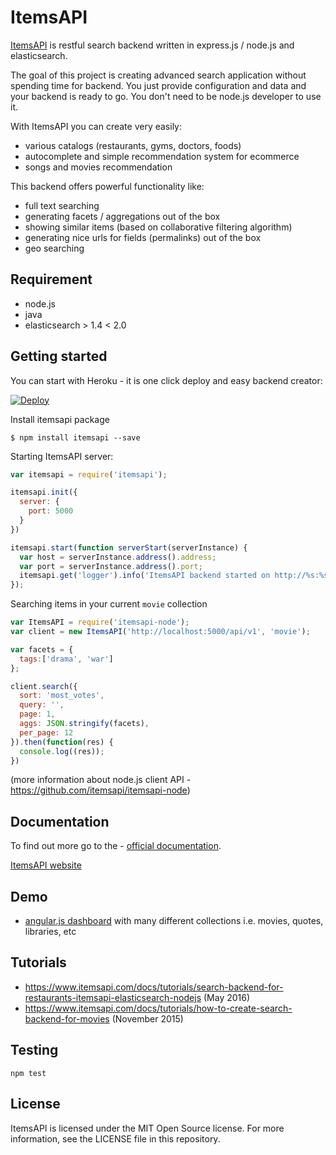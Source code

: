 # ItemsAPI 

<a href="https://www.itemsapi.com" target="_blank">ItemsAPI</a> is restful search backend written in express.js / node.js and elasticsearch.

The goal of this project is creating advanced search application without spending time for backend. You just provide configuration and data and your backend is ready to go. You don't need to be node.js developer to use it.

With ItemsAPI you can create very easily:
- various catalogs (restaurants, gyms, doctors, foods)
- autocomplete and simple recommendation system for ecommerce
- songs and movies recommendation

This backend offers powerful functionality like:
- full text searching
- generating facets / aggregations out of the box
- showing similar items (based on collaborative filtering algorithm)
- generating nice urls for fields (permalinks) out of the box
- geo searching

## Requirement
- node.js
- java
- elasticsearch > 1.4 < 2.0 

## Getting started

You can start with Heroku - it is one click deploy and easy backend creator:

<a target="_blank" href="https://heroku.com/deploy?template=https://github.com/itemsapi/itemsapi-starter"><img src="https://camo.githubusercontent.com/c0824806f5221ebb7d25e559568582dd39dd1170/68747470733a2f2f7777772e6865726f6b7563646e2e636f6d2f6465706c6f792f627574746f6e2e706e67" alt="Deploy" data-canonical-src="https://www.herokucdn.com/deploy/button.png"></a>

Install itemsapi package

`$ npm install itemsapi --save`

Starting ItemsAPI server:

```js
var itemsapi = require('itemsapi');

itemsapi.init({
  server: {
    port: 5000
  }
})

itemsapi.start(function serverStart(serverInstance) {
  var host = serverInstance.address().address;
  var port = serverInstance.address().port;
  itemsapi.get('logger').info('ItemsAPI backend started on http://%s:%s', host, port)
});
```

Searching items in your current `movie` collection 
```js
var ItemsAPI = require('itemsapi-node');
var client = new ItemsAPI('http://localhost:5000/api/v1', 'movie');

var facets = {
  tags:['drama', 'war']
};

client.search({
  sort: 'most_votes',
  query: '',
  page: 1,
  aggs: JSON.stringify(facets),
  per_page: 12
}).then(function(res) {
  console.log((res));
})
```

(more information about node.js client API - https://github.com/itemsapi/itemsapi-node)


## Documentation

To find out more go to the - <a href="https://itemsapi.readme.io" target="_blank">official documentation</a>.

<a href="https://www.itemsapi.com" target="_blank">ItemsAPI website</a>

## Demo
- <a href="http://app.itemsapi.com/" target="_blank">angular.js dashboard</a> with many different collections i.e. movies, quotes, libraries, etc

## Tutorials
- https://www.itemsapi.com/docs/tutorials/search-backend-for-restaurants-itemsapi-elasticsearch-nodejs (May 2016)
- https://www.itemsapi.com/docs/tutorials/how-to-create-search-backend-for-movies (November 2015)

## Testing
`npm test`

## License
ItemsAPI is licensed under the MIT Open Source license. For more information, see the LICENSE file in this repository.
